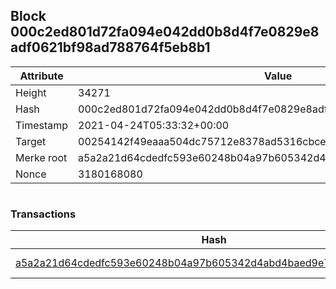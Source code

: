 ## Block 000c2ed801d72fa094e042dd0b8d4f7e0829e8adf0621bf98ad788764f5eb8b1

Attribute | Value
--- | ---
Height | 34271
Hash | 000c2ed801d72fa094e042dd0b8d4f7e0829e8adf0621bf98ad788764f5eb8b1
Timestamp | 2021-04-24T05:33:32+00:00
Target | 00254142f49eaaa504dc75712e8378ad5316cbcead634704b3734b6271167cc4
Merke root | a5a2a21d64cdedfc593e60248b04a97b605342d4abd4baed9e770887edeb7257
Nonce | 3180168080

```

```

### Transactions

Hash | Amount
--- | ---
[a5a2a21d64cdedfc593e60248b04a97b605342d4abd4baed9e770887edeb7257](a5a2a21d64cdedfc593e60248b04a97b605342d4abd4baed9e770887edeb7257.md) | 10.00000000 SKEPTI 
